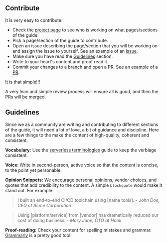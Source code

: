<!--
title: Contributing to the guide
menuText: Contribute
menuOrder: 2
description: Contribution guidelines for potential authors 
layout: Doc
-->

## Contribute

It is very easy to contribute:

- Check the [project page](https://github.com/serverless/guide/projects/1) to see who is working on what pages/sections of the guide.
- Pick a page/section of the guide to contribute.
- Open an issue describing the page/section that you will be working on and assign the issue to yourself. See an example of an [issue](https://github.com/serverless/guide/issues/9).
- Make sure you have read the [Guidelines](#guidelines) section.
- Write to your heart's content and proof read it. 
- Commit your changes to a branch and open a PR. See an example of a [PR](https://github.com/serverless/guide/pull/8).

It is that simple!!!

A very lean and simple review process will ensure all is good, and then the PRs will be merged.

## Guidelines

Since we as a community are writing and contributing to different sections of the guide, it will need a lot of love, a bit of guidance and discipline. Here are a few things to the  make the content of high-quality, coherent and consistent.

**Vocabulary:** Use the [serverless terminologies](./terminology.md) guide to keep the verbiage consistent.

**Voice**: Write in second-person, active voice so that the content is concise, to the point yet personable.

**Opinion Snippets:** We encourage personal opinions, vendor choices, and quotes that add credibility to the content. A simple `blockquote` would make it stand out. For example:

> I built an end-to-end CI/CD toolchain using [name tools]. - *John Doe, CEO at Acme Corporation*

> Using [platform/service] from [vendor] has dramatically reduced our cost of doing business. - *Mary Jane, CTO at Hooli*

**Proof-reading:** Check your content for spelling mistakes and grammar. [Grammarly](https://app.grammarly.com/) is a pretty good tool.

